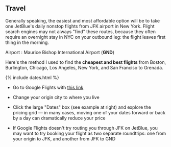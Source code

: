 ## Travel

Generally speaking, the easiest and most affordable option will be to take one JetBlue's daily nonstop flights from JFK airport in New York. Flight search engines may not always "find" these routes, because they often require an overnight stay in NYC on your outbound leg: the flight leaves first thing in the morning.

Airport
: Maurice Bishop International Airport (**GND**)

Here's the method I used to find the **cheapest and best flights** from Boston, Burlington, Chicago, Los Angeles, New York, and San Franciso to Grenada.

{% include dates.html %}
* Go to Google Flights with [this link](https://www.google.com/flights#flt=BTV.GND.2019-03-14*GND.BTV.2019-03-18;c:USD;e:1;sd:1;t:f)

* Change your origin city to where you live

* Click the large "Dates" box (see example at right) and explore the pricing grid — in many cases, moving one of your dates forward or back by a day can dramatically reduce your price

* If Google Flights doesn't try routing you through JFK on JetBlue, you may want to try booking your flight as two separate roundtrips: one from your origin to JFK, and another from JFK to GND

